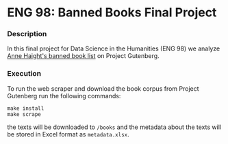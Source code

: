 # ENG 98: Banned Books Final Project

### Description

In this final project for Data Science in the Humanities (ENG 98) we analyze [Anne Haight's banned book list](https://www.gutenberg.org/ebooks/bookshelf/336) on Project Gutenberg.

### Execution

To run the web scraper and download the book corpus from Project Gutenberg run the following commands:
```
make install
make scrape
```
the texts will be downloaded to `/books` and the metadata about the texts will be stored in Excel format as `metadata.xlsx`.